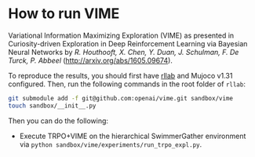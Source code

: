 # How to run VIME

Variational Information Maximizing Exploration (VIME) as presented in Curiosity-driven Exploration in Deep Reinforcement Learning via Bayesian Neural Networks by *R. Houthooft, X. Chen, Y. Duan, J. Schulman, F. De Turck, P. Abbeel* (http://arxiv.org/abs/1605.09674). 

To reproduce the results, you should first have [rllab](https://github.com/rllab/rllab) and Mujoco v1.31 configured. Then, run the following commands in the root folder of `rllab`:

```bash
git submodule add -f git@github.com:openai/vime.git sandbox/vime
touch sandbox/__init__.py
```

Then you can do the following:
- Execute TRPO+VIME on the hierarchical SwimmerGather environment via `python sandbox/vime/experiments/run_trpo_expl.py`.

